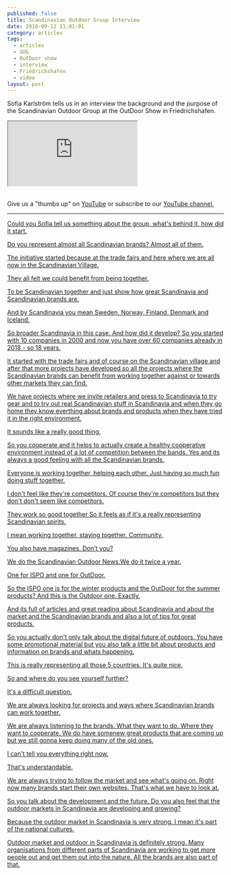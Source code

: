 ```yaml
---
published: false
title: Scandinavian Outdoor Group Interview
date: 2018-09-12 11:01:01
category: articles
tags:
  - articles
  - SOG
  - OutDoor show
  - interview
  - Friedrichshafen
  - video
layout: post
---
```


Sofia Karlström tells us in an interview the background and the purpose of the Scandinavian Outdoor Group at the OutDoor Show in Friedrichshafen.

<div class="embed-responsive embed-responsive-16by9">
    <iframe class="embed-responsive-item" src="https://www.youtube.com/embed/2nsgqXODkdA"></iframe>
</div>
<br>
<!--more-->

Give us a "thumbs up" on <a href="https://www.youtube.com/watch?v=2nsgqXODkdA" rel="nofollow" target="_blank">YouTube</a> or subscribe to our <a rel="nofollow" target="_blank"  href="https://www.youtube.com/channel/UCnO9Q_m9EaOCrHmmQIBVBNw?sub_confirmation=1">YouTube channel.

---

Could you Sofia tell us something about the group, what's behind it, how did it start.

Do you represent almost all Scandinavian brands? Almost all of them.

The initiative started because at the trade fairs and here where we are all now in the Scandinavian Village.

They all felt we could benefit from being together.

To be Scandinavian together and just show how great Scandinavia and Scandinavian brands are.

And by Scandinavia you mean Sweden, Norway, Finland, Denmark and Iceland.

So broader Scandinavia in this case. And how did it develop? So you started with 10 companies in 2000 and now you have over 60 companies already in 2018 - so 18 years.

It started with the trade fairs and of course on the Scandinavian village and after that more projects have developed so all the projects where the Scandinavian brands can benefit from working together against or towards other markets they can find.

We have projects where we invite retailers and press to Scandinavia to try gear and to try out real Scandinavian stuff in Scandinavia and when they go home they know everthing about brands and products when they have tried it in the right environment.

It sounds like a really good thing.

So you cooperate and it helps to actually create a healthy cooperative environment instead of a lot of competition between the bands. Yes and its always a good feeling with all the Scandinavian brands.

Everyone is working together, helping each other. Just having so much fun doing stuff together.

I don't feel like they're competitors. Of course they're competitors but they don't  don't seem like competitors.

They work so good together  So it feels as if it's a really representing Scandinavian spirits.

I mean working together, staying together. Community.

You also have magazines. Don't you?

We do the Scandinavian Outdoor News.We do it twice a year.

One for ISPO and one for OutDoor.

So the ISPO one is for the winter products and the OutDoor for the summer products? And this is the Outdoor one. Exactly.

And its full of articles and great reading about Scandinavia and about the market and the Scandinavian brands and also a lot of tips for great products.

So you actually don't only talk about the digital future of outdoors. You have some promotional material but you also talk a little bit about products and information on brands and whats happening.

This is really representing all those 5 countries. It's quite nice.

So and where do you see yourself further?

It's a difficult question.

We are always looking for projects and ways where Scandinavian brands can work together.

We are always listening to the brands. What they want to do. Where they want to cooperate. We do have somenew great products that are coming up but we still gonna keep doing many of the old ones.

I can't tell you everything right now.

That's understandable.

We are always trying to follow the market and see what's going on. Right now many brands start their own websites. That's what we have to look at.

So you talk about the development and the future. Do you also feel that the outdoor markets in Scandinavia are developing and growing?

Because the outdoor market in Scandinavia is very strong. I mean it's part of the national cultures.

Outdoor market and outdoor in Scandinavia is definitely strong. Many organisations from different parts of Scandinavia are working to get more people out and get them out into the nature. All the brands are also part of that.
